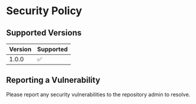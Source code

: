 # Security Policy

## Supported Versions


| Version | Supported          |
| ------- | ------------------ |
| 1.0.0   | :white_check_mark: |

## Reporting a Vulnerability

Please report any security vulnerabilities to the repository admin to resolve.
